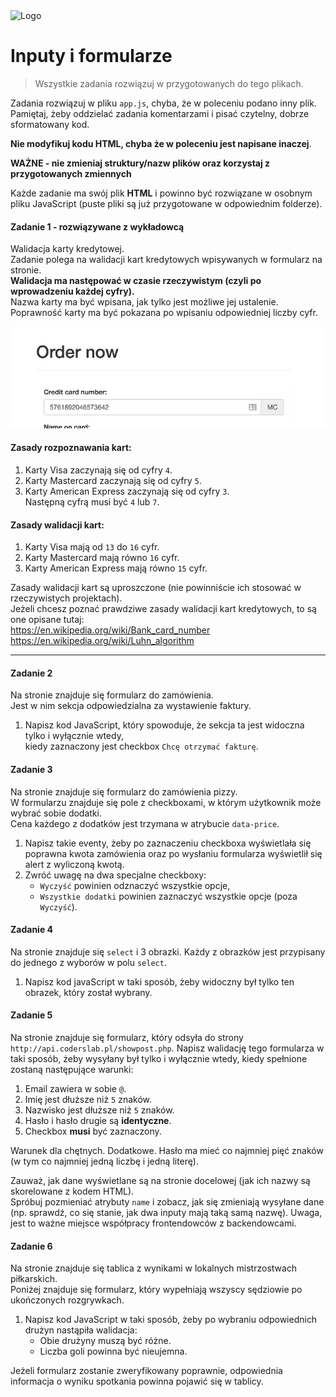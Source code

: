 <img alt="Logo" src="http://coderslab.pl/svg/logo-coderslab.svg" width="400">

#  Inputy i formularze

> Wszystkie zadania rozwiązuj w przygotowanych do tego plikach.

Zadania rozwiązuj w pliku `app.js`, chyba, że w poleceniu podano inny plik.
Pamiętaj, żeby oddzielać zadania komentarzami i pisać czytelny, dobrze sformatowany kod.  

**Nie modyfikuj kodu HTML, chyba że w poleceniu jest napisane inaczej**.

**WAŻNE -  nie zmieniaj struktury/nazw plików oraz korzystaj z przygotowanych zmiennych**

Każde zadanie ma swój plik **HTML** i powinno być rozwiązane w osobnym pliku JavaScript (puste pliki są już przygotowane w odpowiednim folderze).

#### Zadanie 1 - rozwiązywane z wykładowcą

Walidacja karty kredytowej.  
Zadanie polega na walidacji kart kredytowych wpisywanych w formularz na stronie.  
**Walidacja ma następować w czasie rzeczywistym (czyli po wprowadzeniu każdej cyfry).**  
Nazwa karty ma być wpisana, jak tylko jest możliwe jej ustalenie.  
Poprawność karty ma być pokazana po wpisaniu odpowiedniej liczby cyfr.  

![Przyklad](tasks_assets/credit_card.png)

#### Zasady rozpoznawania kart:
1. Karty Visa zaczynają się od cyfry `4`.
2. Karty Mastercard zaczynają się od cyfry `5`.
3. Karty American Express zaczynają się od cyfry `3`.  
   Następną cyfrą musi być `4` lub `7`.

#### Zasady walidacji kart:
1. Karty Visa mają od `13` do `16` cyfr.
2. Karty Mastercard mają równo `16` cyfr.
3. Karty American Express mają równo `15` cyfr.

Zasady walidacji kart są uproszczone (nie powinniście ich stosować w rzeczywistych projektach).  
Jeżeli chcesz poznać prawdziwe zasady walidacji kart kredytowych, to są one opisane tutaj:  
https://en.wikipedia.org/wiki/Bank_card_number
https://en.wikipedia.org/wiki/Luhn_algorithm

-------------------------------------------------------------------------------

#### Zadanie 2

Na stronie znajduje się formularz do zamówienia.  
Jest w nim sekcja odpowiedzialna za wystawienie faktury.
1. Napisz kod JavaScript, który spowoduje, że sekcja ta jest widoczna tylko i wyłącznie wtedy,  
   kiedy zaznaczony jest checkbox `Chcę otrzymać fakturę`.

#### Zadanie 3

Na stronie znajduje się formularz do zamówienia pizzy.  
W formularzu znajduje się pole z checkboxami, w którym użytkownik może wybrać sobie dodatki.  
Cena każdego z dodatków jest trzymana w atrybucie ```data-price```.  

1. Napisz takie eventy, żeby po zaznaczeniu checkboxa wyświetlała się poprawna kwota zamówienia oraz po wysłaniu formularza wyświetlił się alert z wyliczoną kwotą.
2. Zwróć uwagę na dwa specjalne checkboxy:
   * `Wyczyść` powinien odznaczyć wszystkie opcje,
   * `Wszystkie dodatki` powinien zaznaczyć wszystkie opcje (poza `Wyczyść`).

#### Zadanie 4

Na stronie znajduje się `select` i 3 obrazki.
Każdy z obrazków jest przypisany do jednego z wyborów w polu `select`.
1. Napisz kod javaScript w taki sposób, żeby widoczny był tylko ten obrazek, który został wybrany.

#### Zadanie 5

Na stronie znajduje się formularz, który odsyła do strony ```http://api.coderslab.pl/showpost.php```.
Napisz walidację tego formularza w taki sposób, żeby wysyłany był tylko i wyłącznie wtedy, kiedy spełnione zostaną następujące warunki:

1. Email zawiera w sobie `@`.
2. Imię jest dłuższe niż `5` znaków.
3. Nazwisko jest dłuższe niż `5` znaków.
4. Hasło i hasło drugie są **identyczne**.
5. Checkbox **musi** być zaznaczony.

Warunek dla chętnych. Dodatkowe. Hasło ma mieć co najmniej pięć znaków (w tym co najmniej jedną liczbę i jedną literę).

Zauważ, jak dane wyświetlane są na stronie docelowej (jak ich nazwy są skorelowane z kodem HTML).  
Spróbuj pozmieniać atrybuty ```name``` i zobacz, jak się zmieniają wysyłane dane (np. sprawdź, co się stanie, jak dwa inputy mają taką samą nazwę).
Uwaga, jest to ważne miejsce współpracy frontendowców z backendowcami.

#### Zadanie 6

Na stronie znajduje się tablica z wynikami w lokalnych mistrzostwach piłkarskich.  
Poniżej znajduje się formularz, który wypełniają wszyscy sędziowie po ukończonych rozgrywkach.
1. Napisz kod JavaScript w taki sposób, żeby po wybraniu odpowiednich drużyn nastąpiła walidacja:  
   * Obie drużyny muszą być różne.
   * Liczba goli powinna być nieujemna.

Jeżeli formularz zostanie zweryfikowany poprawnie, odpowiednia informacja o wyniku spotkania powinna pojawić się w tablicy.
